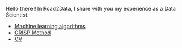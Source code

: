 Hello there !
In Road2Data, I share with you my experience as a Data Scientist.


- [Machine learning algorithms](pages/Machine-learning-algorithms.md)
- [CRISP Method](pages/CRISP-Method.md)
- [CV](pages/cv.html)
